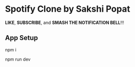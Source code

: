 # Spotify Clone by Sakshi Popat

**LIKE**, **SUBSCRIBE**, and **SMASH THE NOTIFICATION BELL**!!!

## App Setup

npm i

npm run dev
